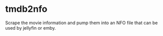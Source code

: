 # tmdb2nfo
Scrape the movie information and pump them into an NFO file that can be used by jellyfin or emby.
